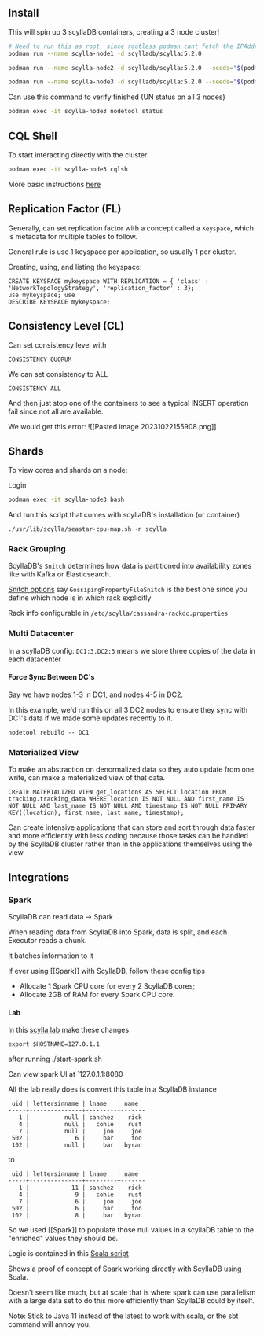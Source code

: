 ## Install

This will spin up 3 scyllaDB containers, creating a 3 node cluster!

```bash
# Need to run this as root, since rootless podman cant fetch the IPAddress for some reason
podman run --name scylla-node1 -d scylladb/scylla:5.2.0 

podman run --name scylla-node2 -d scylladb/scylla:5.2.0 --seeds="$(podman inspect --format='{{ .NetworkSettings.IPAddress }}' scylla-node1)"

podman run --name scylla-node3 -d scylladb/scylla:5.2.0 --seeds="$(podman inspect --format='{{ .NetworkSettings.IPAddress }}' scylla-node1)"
```

Can use this command to verify finished (UN status on all 3 nodes)

```bash
podman exec -it scylla-node3 nodetool status  
```

## CQL Shell

To start interacting directly with the cluster

```bash
podman exec -it scylla-node3 cqlsh 
```

More basic instructions [here](https://university.scylladb.com/courses/scylla-essentials-overview/lessons/high-availability/topic/consistency-level-demo-part-1/)

## Replication Factor (FL)

Generally, can set replication factor with a concept called a `Keyspace`, which is metadata for multiple tables to follow.

General rule is use 1 keyspace per application, so usually 1 per cluster.

Creating, using, and listing the keyspace:

```cql
CREATE KEYSPACE mykeyspace WITH REPLICATION = { 'class' : 'NetworkTopologyStrategy', 'replication_factor' : 3};
use mykeyspace; use
DESCRIBE KEYSPACE mykeyspace;
```

## Consistency Level (CL)

Can set consistency level with 

```
CONSISTENCY QUORUM 
```

We can set consistency to ALL 
```
CONSISTENCY ALL
```

And then just stop one of the containers to see a typical INSERT operation fail since not all are available.

We would get this error:
![[Pasted image 20231022155908.png]]

## Shards

To view cores and shards on a node:

Login
```bash
podman exec -it scylla-node3 bash
```

And run this script that comes with scyllaDB's installation (or container)
```cql
./usr/lib/scylla/seastar-cpu-map.sh -n scylla
```

### Rack Grouping

ScyllaDB's `Snitch` determines how data is partitioned into availability zones like with Kafka or Elasticsearch.

[Snitch options](https://university.scylladb.com/courses/scylla-essentials-overview/lessons/architecture/topic/snitch/) say `GossipingPropertyFileSnitch` is the best one since you define which node is in which rack explicitly

Rack info configurable in `/etc/scylla/cassandra-rackdc.properties`

### Multi Datacenter

In a scyllaDB config: `DC1:3,DC2:3` means we store three copies of the data in each datacenter

#### Force Sync Between DC's

Say we have nodes 1-3 in DC1, and nodes 4-5 in DC2.

In this example, we'd run this on all 3 DC2 nodes to ensure they sync with DC1's data if we made some updates recently to it.

```cql
nodetool rebuild -- DC1
```

### Materialized View

To make an abstraction on denormalized data so they auto update from one write, can make a materialized view of that data.

```cql
CREATE MATERIALIZED VIEW get_locations AS SELECT location FROM tracking.tracking_data WHERE location IS NOT NULL AND first_name IS NOT NULL AND last_name IS NOT NULL AND timestamp IS NOT NULL PRIMARY KEY((location), first_name, last_name, timestamp);_
```

Can create intensive applications that can store and sort through data faster and more efficiently with less coding because those tasks can be handled by the ScyllaDB cluster rather than in the applications themselves using the view

## Integrations

### Spark

ScyllaDB can read data -> Spark

When reading data from ScyllaDB into Spark, data is split, and each Executor reads a chunk.

It batches information to it

If ever using [[Spark]] with ScyllaDB, follow these config tips

- Allocate 1 Spark CPU core for every 2 ScyllaDB cores;
- Allocate 2GB of RAM for every Spark CPU core.

#### Lab

In this [scylla lab](https://university.scylladb.com/courses/the-mutant-monitoring-system-training-course/lessons/using-spark-with-scylla/topic/scylla-and-spark-lab/) make these changes

```
export $HOSTNAME=127.0.1.1
```

after running ./start-spark.sh

Can view spark UI at `127.0.1.1:8080

All the lab really does is convert this table in a ScyllaDB instance

```cql
 uid | lettersinname | lname   | name
-----+---------------+---------+-------
   1 |          null | sanchez |  rick
   4 |          null |   cohle |  rust
   7 |          null |     joo |   joe
 502 |             6 |     bar |   foo
 102 |          null |     bar | byran

```

to

```cql
 uid | lettersinname | lname   | name
-----+---------------+---------+-------
   1 |            11 | sanchez |  rick
   4 |             9 |   cohle |  rust
   7 |             6 |     joo |   joe
 502 |             6 |     bar |   foo
 102 |             8 |     bar | byran
```

So we used [[Spark]] to populate those null values in a scyllaDB table to the "enriched" values they should be. 

Logic is contained in this [Scala script](https://github.com/scylladb/scylla-code-samples/blob/master/spark3-scylla4-demo/src/main/scala/LetterInNameCountEnrich.scala)

Shows a proof of concept of Spark working directly with ScyllaDB using Scala.

Doesn't seem like much, but at scale that is where spark can use parallelism with a large data set to do this more efficiently than ScyllaDB could by itself. 

Note: Stick to Java 11 instead of the latest to work with scala, or the sbt command will annoy you.

